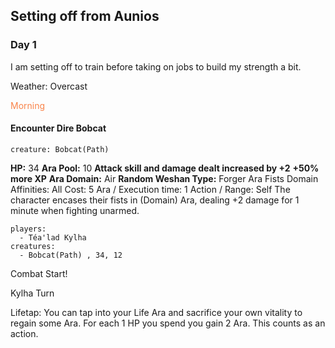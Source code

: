 ## Setting off from Aunios

### Day 1

I am setting off to train before taking on jobs to build my strength a bit.

Weather: Overcast

<span style="color:rgb(249, 132, 74)">Morning</span> 

#### Encounter Dire Bobcat

```statblock
creature: Bobcat(Path)
```

**HP:** 34
**Ara Pool:** 10
**Attack skill and damage dealt increased by +2**
**+50% more XP**
**Ara Domain:** Air
**Random Weshan Type:** Forger
Ara Fists
Domain Affinities: All
Cost: 5 Ara / Execution time: 1 Action / Range: Self
The character encases their fists in (Domain) Ara, dealing +2 damage for 
1 minute when fighting unarmed.

```encounter
players:
  - Téa'lad Kylha
creatures:
  - Bobcat(Path) , 34, 12
```


Combat Start!

Kylha Turn

Lifetap: You can tap into your Life Ara and sacrifice your own vitality to regain some Ara. For each 1 HP you spend you gain 2 Ara. This counts as an action.